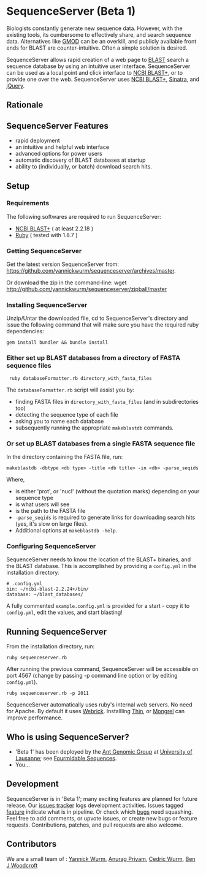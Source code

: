 # SequenceServer (Beta 1)

Biologists constantly generate new sequence data. However, with the existing
tools, its cumbersome to effectively share, and search sequence data.
Alternatives like [GMOD][5] can be an overkill, and publicly available front
ends for BLAST are counter-intuitive. Often a simple solution is desired.

SequenceServer allows rapid creation of a web page to [BLAST][1] search a 
sequence database by using an intuitive user interface. SequenceServer can 
be used as a local point and click interface to [NCBI BLAST+][2], or to 
provide one over the web. SequenceServer uses [NCBI BLAST+][2], 
[Sinatra][3], and [jQuery][4].

## Rationale

## SequenceServer Features

* rapid deployment
* an intuitive and helpful web interface
* advanced options for power users
* automatic discovery of BLAST databases at startup
* ability to (individually, or batch) download search hits.

## Setup

### Requirements

The following softwares are required to run SequenceServer:

* [NCBI BLAST+][2]  ( at least 2.2.18 )
* [Ruby][6]         ( tested with 1.8.7 )

### Getting SequenceServer

Get the latest version SequenceServer from: https://github.com/yannickwurm/sequenceserver/archives/master.

Or download the zip in the command-line:
    wget http://github.com/yannickwurm/sequenceserver/zipball/master
 

### Installing SequenceServer

Unzip/Untar the downloaded file, cd to SequenceServer's directory and issue the following command that will make sure you have the required ruby dependencies:

    gem install bundler && bundle install

### Either set up BLAST databases from a directory of FASTA sequence files

     ruby databaseFormatter.rb directory_with_fasta_files

The `databaseFormatter.rb` script will assist you by:
 * finding FASTA files in `directory_with_fasta_files` (and in subdirectories too)
 * detecting the sequence type of each file
 * asking you to name each database
 * subsequently running the appropriate `makeblastdb` commands.

### Or set up BLAST databases from a single FASTA sequence file
In the directory containing the FASTA file, run:
    
    makeblastdb -dbtype <db type> -title <db title> -in <db> -parse_seqids

Where,

* <db type> is either 'prot', or 'nucl' (without the quotation marks) depending on 
  your sequence type
* <db title> is what users will see
* <db> is the path to the FASTA file
* `-parse_seqids` is required to generate links for downloading search
  hits (yes, it's slow on large files).
* Additional options at `makeblastdb -help`.


### Configuring SequenceServer

SequenceServer needs to know the location of the BLAST+ binaries, and the
BLAST database. This is accomplished by providing a `config.yml` in the
installation directory.

    # .config.yml
    bin: ~/ncbi-blast-2.2.24+/bin/
    database: ~/blast_databases/

A fully commented `example.config.yml` is provided for a start - copy it to
`config.yml`, edit the values, and start blasting!

## Running SequenceServer

From the installation directory, run:

    ruby sequenceserver.rb


After running the previous command, SequenceServer will be accessible on port
4567 (change by passing -p command line option or by editing `config.yml`).

    ruby sequenceserver.rb -p 2011

SequenceServer automatically uses ruby's internal web servers. No need for Apache. 
By default it uses [Webrick][7]. Installling [Thin][8], or [Mongrel][9] can improve performance. 

## Who is using SequenceServer?

* 'Beta 1' has been deployed by the [Ant Genomic Group][10] at [University of
Lausanne][11]; see [Fourmidable Sequences][12].
* You... 


## Development

SequenceServer is in 'Beta 1'; many exciting features are planned for future 
release. Our [issues tracker][13] logs development activities. Issues tagged [feature][14] indicate what is in pipeline. Or check which [bugs][15] need squashing. Feel free to add comments, or upvote issues, or create new bugs or feature requests. Contributions, patches, and pull requests are also welcome.

## Contributors

We are a small team of :
[Yannick Wurm][16], [Anurag Priyam][17], [Cedric Wurm][18], [Ben J Woodcroft][19]


[1]: http://blast.ncbi.nlm.nih.gov/Blast.cgi
[2]: http://blast.ncbi.nlm.nih.gov/Blast.cgi?CMD=Web&PAGE_TYPE=BlastDocs&DOC_TYPE=Download
[3]: http://www.sinatrarb.com/
[4]: http://jquery.com/
[5]: http://www.gmod.org
[6]: http://www.ruby-lang.org/en/
[7]: http://www.ruby-doc.org/stdlib/libdoc/webrick/rdoc/index.html
[8]: http://code.macournoyer.com/thin/
[9]: http://rubygems.org/gems/mongrel
[10]: http://fourmidable.unil.ch/
[11]: http://www.unil.ch/central
[12]: http://fourmidable-sequences.unil.ch:2011/
[13]: https://github.com/yannickwurm/sequenceserver/issues
[14]: https://github.com/yannickwurm/sequenceserver/issues?labels=feature
[15]: https://github.com/yannickwurm/sequenceserver/issues?labels=bug
[16]: http://yannick.poulet.org
[17]: http://about.me/yeban
[18]: http://ceddo.gammosaur.com
[19]: https://github.com/wwood